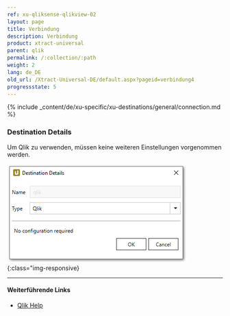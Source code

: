 ```yaml
---
ref: xu-qliksense-qlikview-02
layout: page
title: Verbindung
description: Verbindung
product: xtract-universal
parent: qlik
permalink: /:collection/:path
weight: 2
lang: de_DE
old_url: /Xtract-Universal-DE/default.aspx?pageid=verbindung4
progressstate: 5
---
```


{% include _content/de/xu-specific/xu-destinations/general/connection.md %}	

### Destination Details
Um Qlik zu verwenden, müssen keine weiteren Einstellungen vorgenommen werden.

![XU_qlik_destination](/img/content/XU_qlik_destination.png){:class="img-responsive}

****
#### Weiterführende Links

- [Qlik Help](https://help.qlik.com/)